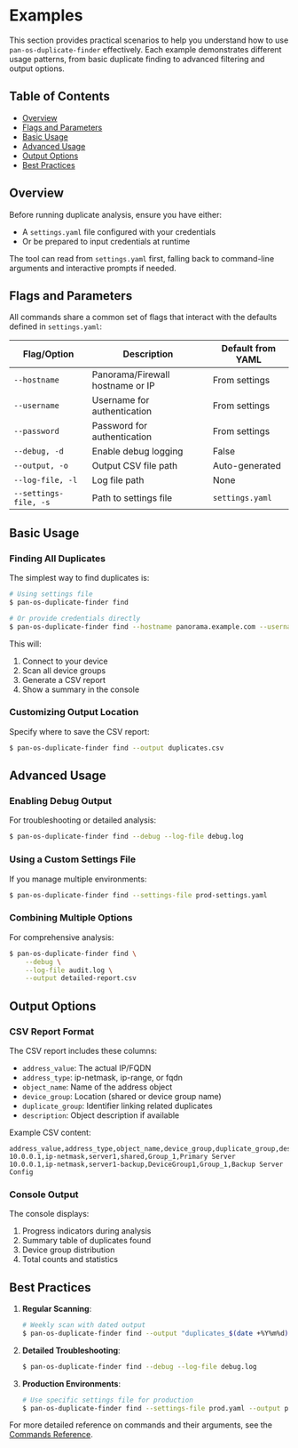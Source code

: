 # Examples

This section provides practical scenarios to help you understand how to use `pan-os-duplicate-finder` effectively. Each example demonstrates different usage patterns, from basic duplicate finding to advanced filtering and output options.

## Table of Contents

- [Overview](#overview)
- [Flags and Parameters](#flags-and-parameters)
- [Basic Usage](#basic-usage)
- [Advanced Usage](#advanced-usage)
- [Output Options](#output-options)
- [Best Practices](#best-practices)

## Overview

Before running duplicate analysis, ensure you have either:
- A `settings.yaml` file configured with your credentials
- Or be prepared to input credentials at runtime

The tool can read from `settings.yaml` first, falling back to command-line arguments and interactive prompts if needed.

## Flags and Parameters

All commands share a common set of flags that interact with the defaults defined in `settings.yaml`:

| Flag/Option           | Description                      | Default from YAML |
|-----------------------|----------------------------------|-------------------|
| `--hostname`          | Panorama/Firewall hostname or IP | From settings     |
| `--username`          | Username for authentication      | From settings     |
| `--password`          | Password for authentication      | From settings     |
| `--debug, -d`         | Enable debug logging             | False             |
| `--output, -o`        | Output CSV file path             | Auto-generated    |
| `--log-file, -l`      | Log file path                    | None              |
| `--settings-file, -s` | Path to settings file            | `settings.yaml`   |

## Basic Usage

### Finding All Duplicates

The simplest way to find duplicates is:

<div class="termy">

```bash
# Using settings file
$ pan-os-duplicate-finder find

# Or provide credentials directly
$ pan-os-duplicate-finder find --hostname panorama.example.com --username admin
```

</div>

This will:
1. Connect to your device
2. Scan all device groups
3. Generate a CSV report
4. Show a summary in the console

### Customizing Output Location

Specify where to save the CSV report:

<div class="termy">

```bash
$ pan-os-duplicate-finder find --output duplicates.csv
```

</div>

## Advanced Usage

### Enabling Debug Output

For troubleshooting or detailed analysis:

<div class="termy">

```bash
$ pan-os-duplicate-finder find --debug --log-file debug.log
```

</div>

### Using a Custom Settings File

If you manage multiple environments:

<div class="termy">

```bash
$ pan-os-duplicate-finder find --settings-file prod-settings.yaml
```

</div>

### Combining Multiple Options

For comprehensive analysis:

<div class="termy">

```bash
$ pan-os-duplicate-finder find \
    --debug \
    --log-file audit.log \
    --output detailed-report.csv
```

</div>

## Output Options

### CSV Report Format

The CSV report includes these columns:
- `address_value`: The actual IP/FQDN
- `address_type`: ip-netmask, ip-range, or fqdn
- `object_name`: Name of the address object
- `device_group`: Location (shared or device group name)
- `duplicate_group`: Identifier linking related duplicates
- `description`: Object description if available

Example CSV content:
```csv
address_value,address_type,object_name,device_group,duplicate_group,description
10.0.0.1,ip-netmask,server1,shared,Group_1,Primary Server
10.0.0.1,ip-netmask,server1-backup,DeviceGroup1,Group_1,Backup Server Config
```

### Console Output

The console displays:
1. Progress indicators during analysis
2. Summary table of duplicates found
3. Device group distribution
4. Total counts and statistics

## Best Practices

1. **Regular Scanning**:
   ```bash
   # Weekly scan with dated output
   $ pan-os-duplicate-finder find --output "duplicates_$(date +%Y%m%d).csv"
   ```

2. **Detailed Troubleshooting**:
   ```bash
   $ pan-os-duplicate-finder find --debug --log-file debug.log
   ```

3. **Production Environments**:
   ```bash
   # Use specific settings file for production
   $ pan-os-duplicate-finder find --settings-file prod.yaml --output prod-audit.csv
   ```

For more detailed reference on commands and their arguments, see the [Commands Reference](../reference/commands.md).